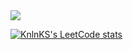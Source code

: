 <img src="https://img.shields.io/static/v1?label=hello&message=world&color=green?style=plastic&logo=appveyor" />

[![KnlnKS's LeetCode stats](https://leetcode-stats-six.vercel.app/api?username=Marat01)](https://github.com/madushadhanushka/github-readme)
